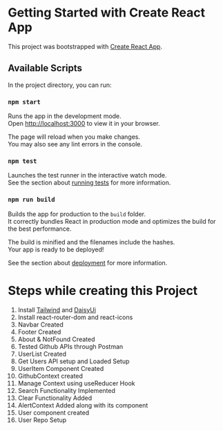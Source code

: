 # Getting Started with Create React App

This project was bootstrapped with [Create React App](https://github.com/facebook/create-react-app).

## Available Scripts

In the project directory, you can run:

### `npm start`

Runs the app in the development mode.\
Open [http://localhost:3000](http://localhost:3000) to view it in your browser.

The page will reload when you make changes.\
You may also see any lint errors in the console.

### `npm test`

Launches the test runner in the interactive watch mode.\
See the section about [running tests](https://facebook.github.io/create-react-app/docs/running-tests) for more information.

### `npm run build`

Builds the app for production to the `build` folder.\
It correctly bundles React in production mode and optimizes the build for the best performance.

The build is minified and the filenames include the hashes.\
Your app is ready to be deployed!

See the section about [deployment](https://facebook.github.io/create-react-app/docs/deployment) for more information.

# Steps while creating this Project

1. Install [Tailwind](https://tailwindcss.com/docs/guides/create-react-app) and [DaisyUi](https://daisyui.com/)
2. Install react-router-dom and react-icons
3. Navbar Created
4. Footer Created
5. About & NotFound Created
6. Tested Github APIs through Postman
7. UserList Created
8. Get Users API setup and Loaded Setup
9. UserItem Component Created
10. GithubContext created
11. Manage Context using useReducer Hook
12. Search Functionality Implemented
13. Clear Functionality Added
14. AlertContext Added along with its component
15. User component created
16. User Repo Setup
